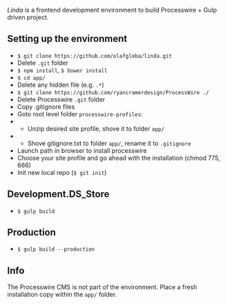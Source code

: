*Linda* is a frontend development environment to build Processwire + Gulp driven project.

## Setting up the environment

* `$ git clone https://github.com/olafgleba/linda.git`
* Delete `.git` folder
* `$ npm install`, `$ bower install`
* `$ cd app/`
* Delete any hidden file (e.g. `.*`)
* `$ git clone https://github.com/ryancramerdesign/ProcessWire ./`
* Delete Processwire `.git` folder
* Copy .gitignore files
* Goto root level folder `processwire-profiles`:
* * Unzip desired site profile, shove it to folder `app/`
* * Shove gitignore.txt to folder `app/`, rename it to `.gitignore`
* Launch path in browser to install processwire
* Choose your site profile and go ahead with the installation (chmod 775, 666)
* Init new local repo (`$ git init`)


## Development.DS_Store

* `$ gulp build`

## Production

* `$ gulp build --production`

## Info

The Processwire CMS is not part of the environment. Place a fresh installation copy within the `app/` folder.
